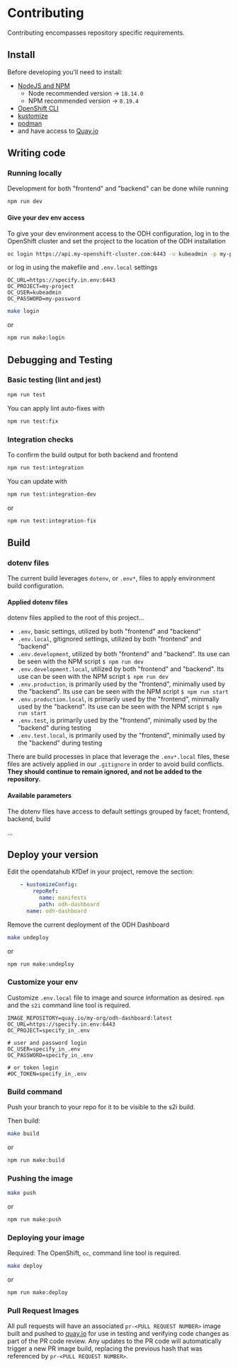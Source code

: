 # Contributing

Contributing encompasses repository specific requirements.

## Install

Before developing you'll need to install:

- [NodeJS and NPM](https://nodejs.org/)
  - Node recommended version -> `18.14.0`
  - NPM recommended version -> `8.19.4`
- [OpenShift CLI](https://docs.openshift.com/container-platform/4.12/cli_reference/openshift_cli/getting-started-cli.html)
- [kustomize](https://github.com/kubernetes-sigs/kustomize)
- [podman](https://github.com/containers/podman)
- and have access to [Quay.io](https://quay.io/)

## Writing code

### Running locally

Development for both "frontend" and "backend" can be done while running

``` bash
npm run dev
```

#### Give your dev env access

To give your dev environment access to the ODH configuration, log in to the OpenShift cluster and set the project to the location of the ODH installation

```bash
oc login https://api.my-openshift-cluster.com:6443 -u kubeadmin -p my-password
```

or log in using the makefile and `.env.local` settings

```.env.local
OC_URL=https://specify.in.env:6443
OC_PROJECT=my-project
OC_USER=kubeadmin
OC_PASSWORD=my-password
```

```bash
make login
```

or

```bash
npm run make:login
```

## Debugging and Testing

### Basic testing (lint and jest)

```bash
npm run test
```

You can apply lint auto-fixes with

```bash
npm run test:fix
```

### Integration checks

To confirm the build output for both backend and frontend

```bash
npm run test:integration
```

You can update with

```bash
npm run test:integration-dev
```

or

```bash
npm run test:integration-fix
```

## Build

### dotenv files

The current build leverages `dotenv`, or `.env*`, files to apply environment build configuration.

#### Applied dotenv files

dotenv files applied to the root of this project...

- `.env`, basic settings, utilized by both "frontend" and "backend"
- `.env.local`, gitignored settings, utilized by both "frontend" and "backend"
- `.env.development`, utilized by both "frontend" and "backend". Its use can be seen with the NPM script `$ npm run dev`
- `.env.development.local`, utilized by both "frontend" and "backend". Its use can be seen with the NPM script `$ npm run dev`
- `.env.production`, is primarily used by the "frontend", minimally used by the "backend". Its use can be seen with the NPM script `$ npm run start`
- `.env.production.local`, is primarily used by the "frontend", minimally used by the "backend". Its use can be seen with the NPM script `$ npm run start`
- `.env.test`, is primarily used by the "frontend", minimally used by the "backend" during testing
- `.env.test.local`, is primarily used by the "frontend", minimally used by the "backend" during testing

There are build processes in place that leverage the `.env*.local` files, these files are actively applied in our `.gitignore` in order to avoid build conflicts. **They should continue to remain ignored, and not be added to the repository.**

#### Available parameters

The dotenv files have access to default settings grouped by facet; frontend, backend, build

...

## Deploy your version

Edit the opendatahub KfDef in your project, remove the section:

```yaml
    - kustomizeConfig:
        repoRef:
          name: manifests
          path: odh-dashboard
      name: odh-dashboard
```

Remove the current deployment of the ODH Dashboard

```bash
make undeploy
```

or

```bash
npm run make:undeploy
```

### Customize your env

Customize `.env.local` file to image and source information as desired. `npm` and the `s2i` command line tool is required.

```.env.local
IMAGE_REPOSITORY=quay.io/my-org/odh-dashboard:latest
OC_URL=https://specify.in.env:6443
OC_PROJECT=specify_in_.env

# user and password login
OC_USER=specify_in_.env
OC_PASSWORD=specify_in_.env

# or token login
#OC_TOKEN=specify_in_.env
```

### Build command

Push your branch to your repo for it to be visible to the s2i build.

Then build:

```bash
make build
```

or

```bash
npm run make:build
```

### Pushing the image

```bash
make push
```

or

```bash
npm run make:push
```

### Deploying your image

Required: The OpenShift, `oc`, command line tool is required.

```bash
make deploy
```

or

```bash
npm run make:deploy
```

### Pull Request Images

All pull requests will have an associated `pr-<PULL REQUEST NUMBER>` image built and pushed to [quay.io](https://quay.io/repository/opendatahub/odh-dashboard) for use in testing and verifying code changes as part of the PR code review.  Any updates to the PR code will automatically trigger a new PR image build, replacing the previous hash that was referenced by `pr-<PULL REQUEST NUMBER>`.
